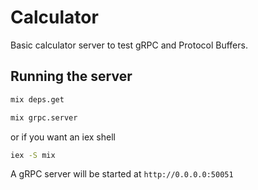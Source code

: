 # Calculator

Basic calculator server to test gRPC and Protocol Buffers. 

## Running the server

```bash
mix deps.get
```

```bash
mix grpc.server
```

or if you want an iex shell

```bash
iex -S mix
```

A gRPC server will be started at `http://0.0.0.0:50051`
